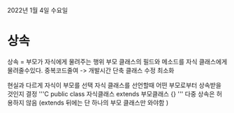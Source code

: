 2022년 1월 4일 수요일
# 상속

상속 = 부모가 자식에게 물려주는 행위
부모 클래스의 필드와 메소드를 자식 클래스에게 물려줄수있다.
중복코드줄여 -> 개발시간 단축
클래스 수정 최소화

현실과 다르게 자식이 부모를 선택
자식 클래스를 선언할때 어떤 부모로부터 상속받을 것인지 결정
'''C
public class 자식클래스 extends 부모클래스 {}
'''
다중 상속은 허용하지 않음 (extends 뒤에는 단 하나의 부모 클래스만 와야함
)
